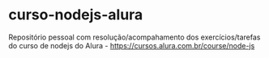 # curso-nodejs-alura
Repositório pessoal com resolução/acompahamento dos exercícios/tarefas do curso de nodejs do Alura - https://cursos.alura.com.br/course/node-js
